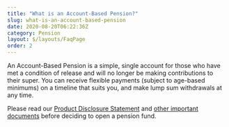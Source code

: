 ```yaml
---
title: "What is an Account-Based Pension?"
slug: what-is-an-account-based-pension
date: 2020-08-20T06:22:36Z
category: Pension
layout: $/layouts/FaqPage
order: 2
---
```


An Account-Based Pension is a simple, single account for those who have met a condition of release and will no longer be making contributions to their super. You can receive flexible payments (subject to age-based minimums) on a timeline that suits you, and make lump sum withdrawals at any time.

Please read our [Product Disclosure Statement](https://www.futuresuper.com.au/pppds) and [other important documents](https://www.futuresuper.com.au/forms-and-documents) before deciding to open a pension fund.
